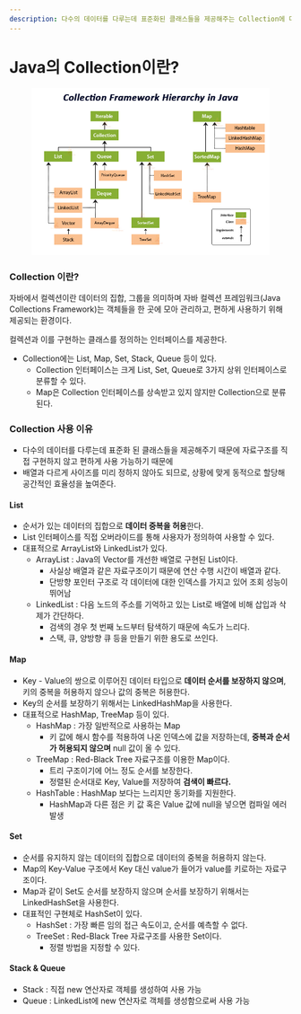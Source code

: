 ```yaml
---
description: 다수의 데이터를 다루는데 표준화된 클래스들을 제공해주는 Collection에 대해 알아본다.
---
```


# Java의 Collection이란?

<figure><img src="../../.gitbook/assets/image.png" alt=""><figcaption></figcaption></figure>

### Collection 이란?

자바에서 컬렉션이란 데이터의 집합, 그룹을 의미하며 자바 컬렉션 프레임워크(Java Collections Framework)는 객체들을 한 곳에 모아 관리하고, 편하게 사용하기 위해 제공되는 환경이다.

컬렉션과 이를 구현하는 클래스를 정의하는 인터페이스를 제공한다.

* Collection에는 List, Map, Set, Stack, Queue 등이 있다.
  * Collection 인터페이스는 크게 List, Set, Queue로 3가지 상위 인터페이스로 분류할 수 있다.
  * Map은 Collection 인터페이스를 상속받고 있지 않지만 Collection으로 분류된다.

### Collection 사용 이유

* 다수의 데이터를 다루는데 표준화 된 클래스들을 제공해주기 때문에 자료구조를 직접 구현하지 않고 편하게 사용 가능하기 때문에
* 배열과 다르게 사이즈를 미리 정하지 않아도 되므로, 상황에 맞게 동적으로 할당해 공간적인 효율성을 높여준다.

#### List

* 순서가 있는 데이터의 집합으로 **데이터 중복을 허용**한다.
* List 인터페이스를 직접 오버라이드를 통해 사용자가 정의하여 사용할 수 있다.
* 대표적으로 ArrayList와 LinkedList가 있다.
  * ArrayList : Java의 Vector를 개선한 배열로 구현된 List이다.
    * 사실상 배열과 같은 자료구조이기 때문에 연산 수행 시간이 배열과 같다.
    * 단방향 포인터 구조로 각 데이터에 대한 인덱스를 가지고 있어 조회 성능이 뛰어남
  * LinkedList : 다음 노드의 주소를 기억하고 있는 List로 배열에 비해 삽입과 삭제가 간단하다.
    * 검색의 경우 첫 번째 노드부터 탐색하기 때문에 속도가 느리다.
    * 스택, 큐, 양방향 큐 등을 만들기 위한 용도로 쓰인다.

#### Map

* Key - Value의 쌍으로 이루어진 데이터 타입으로 **데이터 순서를 보장하지 않으며**, 키의 중복을 허용하지 않으나 값의 중복은 허용한다.
* Key의 순서를 보장하기 위해서는 LinkedHashMap을 사용한다.
* 대표적으로 HashMap, TreeMap 등이 있다.
  * HashMap : 가장 일반적으로 사용하는 Map
    * 키 값에 해시 함수를 적용하여 나온 인덱스에 값을 저장하는데, **중복과 순서가 허용되지 않으며** null 값이 올 수 있다.
  * TreeMap : Red-Black Tree 자료구조를 이용한 Map이다.
    * 트리 구조이기에 어느 정도 순서를 보장한다.
    * 정렬된 순서대로 Key, Value를 저장하여 **검색이 빠르다.**
  * HashTable : HashMap 보다는 느리지만 동기화를 지원한다.&#x20;
    * HashMap과 다른 점은 키 값 혹은 Value 값에 null을 넣으면 컴파일 에러 발생

#### Set

* 순서를 유지하지 않는 데이터의 집합으로 데이터의 중복을 허용하지 않는다.
* Map의 Key-Value 구조에서 Key 대신 value가 들어가 value를 키로하는 자료구조이다.
* Map과 같이 Set도 순서를 보장하지 않으며 순서를 보장하기 위해서는 LinkedHashSet을 사용한다.
* 대표적인 구현체로 HashSet이 있다.
  * HashSet : 가장 빠른 임의 접근 속도이고, 순서를 예측할 수 없다.
  * TreeSet : Red-Black Tree 자료구조를 사용한 Set이다.
    * 정렬 방법을 지정할 수 있다.

#### Stack & Queue

* Stack : 직접 new 연산자로 객체를 생성하여 사용 가능
* Queue : LinkedList에 new 연산자로 객체를 생성함으로써 사용 가능

